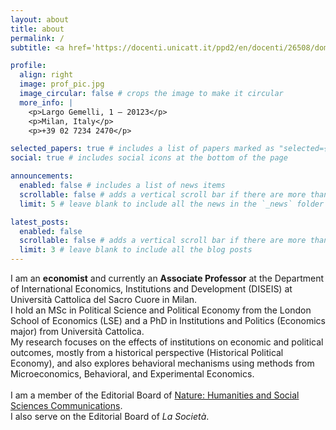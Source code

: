 ```yaml
---
layout: about
title: about
permalink: /
subtitle: <a href='https://docenti.unicatt.it/ppd2/en/docenti/26508/domenico-rossignoli/profilo'>Università Cattolica del Sacro Cuore, Milano</a>. domenico.rossignoli@unicatt.it

profile:
  align: right
  image: prof_pic.jpg
  image_circular: false # crops the image to make it circular
  more_info: |
    <p>Largo Gemelli, 1 – 20123</p>
    <p>Milan, Italy</p>
    <p>+39 02 7234 2470</p>

selected_papers: true # includes a list of papers marked as "selected={true}"
social: true # includes social icons at the bottom of the page

announcements:
  enabled: false # includes a list of news items
  scrollable: false # adds a vertical scroll bar if there are more than 3 news items
  limit: 5 # leave blank to include all the news in the `_news` folder

latest_posts:
  enabled: false
  scrollable: false # adds a vertical scroll bar if there are more than 3 new posts items
  limit: 3 # leave blank to include all the blog posts
---
```


I am an <b>economist</b> and currently an <b>Associate Professor</b> at the Department of International Economics, Institutions and Development (DISEIS) at Università Cattolica del Sacro Cuore in Milan.<br>
I hold an MSc in Political Science and Political Economy from the London School of Economics (LSE) and a PhD in Institutions and Politics (Economics major) from Università Cattolica.<br>
My research focuses on the effects of institutions on economic and political outcomes, mostly from a historical perspective (Historical Political Economy), and also explores behavioral mechanisms using methods from Microeconomics, Behavioral, and Experimental Economics.<br><br>
I am a member of the Editorial Board of <a href="https://www.nature.com/palcomms/editorialboard">Nature: Humanities and Social Sciences Communications</a>.<br>
I also serve on the Editorial Board of <i>La Società</i>.

